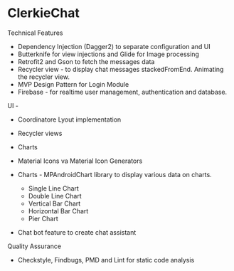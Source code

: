 # ClerkieChat

Technical Features

- Dependency Injection (Dagger2) to separate configuration and UI
- Butterknife for view injections and Glide for Image processing
- Retrofit2 and Gson to fetch the messages data
- Recycler view - to display chat messages stackedFromEnd. Animating the recycler view.
- MVP Design Pattern for Login Module
- Firebase - for realtime user management, authentication and database.

UI - 
- Coordinatore Lyout implementation
- Recycler views
- Charts
- Material Icons va Material Icon Generators

- Charts - MPAndroidChart library to display various data on charts.
    - Single Line Chart
    - Double Line Chart
    - Vertical Bar Chart
    - Horizontal Bar Chart
    - Pier Chart

- Chat bot feature to create chat assistant


Quality Assurance
  - Checkstyle, Findbugs, PMD and Lint for static code analysis
